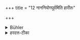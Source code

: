+++
title = "12 नाननियोगपूर्वमिति हारीतः"

+++

<details><summary>Bühler</summary>

12. 'But not if it be given after an express previous announcement;' thus says Hārita.
</details>

<details><summary>हरदत्त-टीका</summary>

## सूत्रम्
नाऽननियोगपूर्वमिति हारीतः ॥ १२ ॥  
### प्रस्तावः
तमाह—
### टिप्पनी
'अद्य तुभ्यामिदमाहरिष्यामि तदत्रभवता ग्राह्य'मिति निवेदनं नियोगः । तदभावः अनियोगः । पुनर्नञ्समासः । द्वौ नञौ प्रकृतमर्थं गमयतः । अननियोगो नियोगः तत्पूर्वं चेदभ्युद्यतं न भोज्यमिति ॥ १२ ॥
</details>
